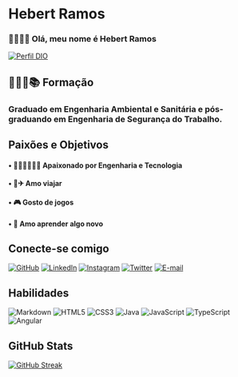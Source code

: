 # Hebert Ramos

### 👦🏾🤙🏾 Olá, meu nome é Hebert Ramos
[![Perfil DIO](https://img.shields.io/badge/-Meu%20Perfil%20na%20DIO-black?style=for-the-badge)](https://www.dio.me/users/hvinicius87)


## 👨🏾‍🎓📚 Formação
### Graduado em Engenharia Ambiental e Sanitária e pós-graduando em Engenharia de Segurança do Trabalho.


## Paixões e Objetivos
#### • 👷🏾‍♂️👨🏾‍💻 Apaixonado por Engenharia e Tecnologia
#### • 🧳✈ Amo viajar
#### • 🎮 Gosto de jogos
#### • 🔎 Amo aprender algo novo

## Conecte-se comigo
[![GitHub](https://img.shields.io/badge/GitHub-000?style=for-the-badge&logo=github&logoColor=30A3DC)](https://github.com/hviniciuscr)
[![LinkedIn](https://img.shields.io/badge/LinkedIn-000?style=for-the-badge&logo=linkedin&logoColor=0E76A8)](https://www.linkedin.com/in/hebert-vinicius/)
[![Instagram](https://img.shields.io/badge/Instagram-000?style=for-the-badge&logo=instagram&logoColor=30a3dc)](https://www.instagram.com/SEUUSERNAME/)
[![Twitter](https://img.shields.io/badge/Twitter-000?style=for-the-badge&logo=twitter)](https://twitter.com/hviniciuscr)
[![E-mail](https://img.shields.io/badge/Gmail-30a3dc?style=for-the-badge&logo=gmail&logoColor=FFF)](hvinicius87@gmail.com)


## Habilidades
![Markdown](https://img.shields.io/badge/Markdown-000?style=for-the-badge&logo=markdown)
![HTML5](https://img.shields.io/badge/HTML5-000?style=for-the-badge&logo=html5)
![CSS3](https://img.shields.io/badge/CSS3-000?style=for-the-badge&logo=css3&logoColor=264CE4)
![Java](https://img.shields.io/badge/Java-000?style=for-the-badge&logo=java)
![JavaScript](https://img.shields.io/badge/JavaScript-000?style=for-the-badge&logo=javascript)
![TypeScript](https://img.shields.io/badge/TypeScript-000?style=for-the-badge&logo=typescript)
![Angular](https://img.shields.io/badge/Angular-000?style=for-the-badge&logo=angular&logoColor=C3002F)

## GitHub Stats
[![GitHub Streak](https://streak-stats.demolab.com/?user=hviniciuscr&theme=github-dark-blue&background=000&border=30A3DC&dates=FFF)](https://git.io/streak-stats)

